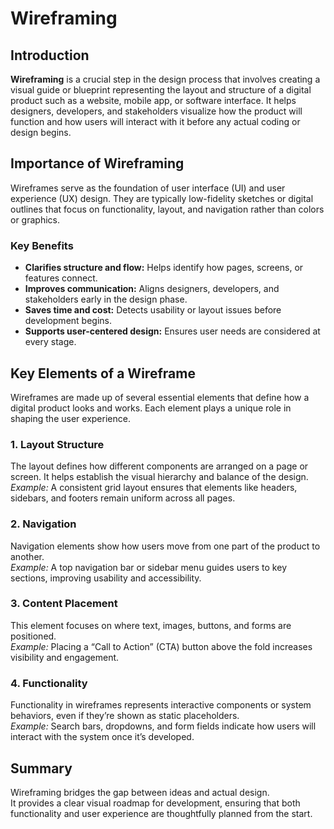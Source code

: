 # Wireframing

## Introduction
**Wireframing** is a crucial step in the design process that involves creating a visual guide or blueprint representing the layout and structure of a digital product such as a website, mobile app, or software interface. It helps designers, developers, and stakeholders visualize how the product will function and how users will interact with it before any actual coding or design begins.

## Importance of Wireframing
Wireframes serve as the foundation of user interface (UI) and user experience (UX) design. They are typically low-fidelity sketches or digital outlines that focus on functionality, layout, and navigation rather than colors or graphics.

### Key Benefits
- **Clarifies structure and flow:** Helps identify how pages, screens, or features connect.
- **Improves communication:** Aligns designers, developers, and stakeholders early in the design phase.
- **Saves time and cost:** Detects usability or layout issues before development begins.
- **Supports user-centered design:** Ensures user needs are considered at every stage.

## Key Elements of a Wireframe

Wireframes are made up of several essential elements that define how a digital product looks and works. Each element plays a unique role in shaping the user experience.

### 1. Layout Structure
The layout defines how different components are arranged on a page or screen. It helps establish the visual hierarchy and balance of the design.  
*Example:* A consistent grid layout ensures that elements like headers, sidebars, and footers remain uniform across all pages.

### 2. Navigation
Navigation elements show how users move from one part of the product to another.  
*Example:* A top navigation bar or sidebar menu guides users to key sections, improving usability and accessibility.

### 3. Content Placement
This element focuses on where text, images, buttons, and forms are positioned.  
*Example:* Placing a “Call to Action” (CTA) button above the fold increases visibility and engagement.

### 4. Functionality
Functionality in wireframes represents interactive components or system behaviors, even if they’re shown as static placeholders.  
*Example:* Search bars, dropdowns, and form fields indicate how users will interact with the system once it’s developed.

## Summary
Wireframing bridges the gap between ideas and actual design.  
It provides a clear visual roadmap for development, ensuring that both functionality and user experience are thoughtfully planned from the start.
